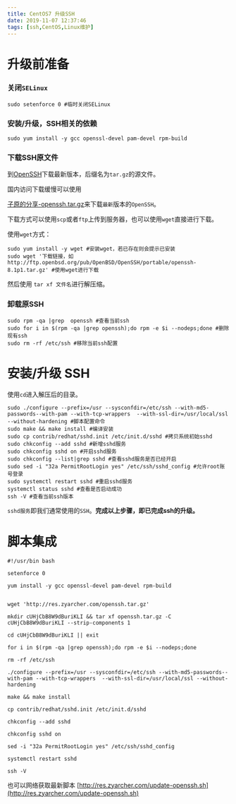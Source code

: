 ```yaml
---
title: CentOS7 升级SSH
date: 2019-11-07 12:37:46
tags: [ssh,CentOS,Linux维护]
---
```


# 升级前准备

### 关闭`SELinux`

```shell
sudo setenforce 0 #临时关闭SELinux
```

### 安装/升级，SSH相关的依赖

```shell
sudo yum install -y gcc openssl-devel pam-devel rpm-build
```

### 下载SSH原文件

到[OpenSSH](http://ftp.openbsd.org/pub/OpenBSD/OpenSSH/portable/)下载最新版本，后缀名为`tar.gz`的源文件。

国内访问下载缓慢可以使用

[子原的分享-openssh.tar.gz](http://res.zyarcher.com/openssh.tar.gz)来下载`最新`版本的`OpenSSH`。

下载方式可以使用`scp`或者`ftp`上传到服务器，也可以使用`wget`直接进行下载。

使用`wget`方式：

```shell
sudo yum install -y wget #安装wget，若已存在则会提示已安装
sudo wget '下载链接，如 http://ftp.openbsd.org/pub/OpenBSD/OpenSSH/portable/openssh-8.1p1.tar.gz' #使用wget进行下载
```

然后使用 `tar xf 文件名`进行解压缩。

### 卸载原SSH

```shell
sudo rpm -qa |grep  openssh #查看当前ssh
sudo for i in $(rpm -qa |grep openssh);do rpm -e $i --nodeps;done #删除现有ssh
sudo rm -rf /etc/ssh #移除当前ssh配置
```

# 安装/升级 SSH

使用`cd`进入解压后的目录。

```shell
sudo ./configure --prefix=/usr --sysconfdir=/etc/ssh --with-md5-passwords--with-pam --with-tcp-wrappers  --with-ssl-dir=/usr/local/ssl --without-hardening #脚本配置命令
sudo make && make install #编译安装
sudo cp contrib/redhat/sshd.init /etc/init.d/sshd #拷贝系统初始sshd
sudo chkconfig --add sshd #新增sshd服务
sudo chkconfig sshd on #开启sshd服务
sudo chkconfig --list|grep sshd #查看sshd服务是否已经开启
sudo sed -i "32a PermitRootLogin yes" /etc/ssh/sshd_config #允许root账号登录
sudo systemctl restart sshd #重启sshd服务
systemctl status sshd #查看是否启动成功
ssh -V #查看当前ssh版本
```

`sshd服务`即我们通常使用的`SSH`。**完成以上步骤，即已完成ssh的升级。**

# 脚本集成

```shell script
#!/usr/bin bash

setenforce 0

yum install -y gcc openssl-devel pam-devel rpm-build


wget 'http://res.zyarcher.com/openssh.tar.gz'

mkdir cUHjCbB8W9dBuriKLI && tar xf openssh.tar.gz -C cUHjCbB8W9dBuriKLI --strip-components 1

cd cUHjCbB8W9dBuriKLI || exit

for i in $(rpm -qa |grep openssh);do rpm -e $i --nodeps;done

rm -rf /etc/ssh

./configure --prefix=/usr --sysconfdir=/etc/ssh --with-md5-passwords--with-pam --with-tcp-wrappers  --with-ssl-dir=/usr/local/ssl --without-hardening

make && make install

cp contrib/redhat/sshd.init /etc/init.d/sshd

chkconfig --add sshd

chkconfig sshd on

sed -i "32a PermitRootLogin yes" /etc/ssh/sshd_config

systemctl restart sshd

ssh -V
```

也可以网络获取最新脚本 [http://res.zyarcher.com/update-openssh.sh](http://res.zyarcher.com/update-openssh.sh)

